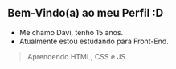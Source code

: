 ## Bem-Vindo(a) ao meu Perfil :D

- Me chamo Davi, tenho 15 anos.
- Atualmente estou estudando para Front-End.
 >  Aprendendo HTML, CSS e JS.
